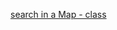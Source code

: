 [search in a Map - class](https://web.dio.me/course/conhecendo-collections-java/learning/5a7e38b4-ce99-49a9-99a0-f1a54acbe805?back=/track/coding-the-future-claro-java-spring-boot&tab=undefined&moduleId=undefined)
